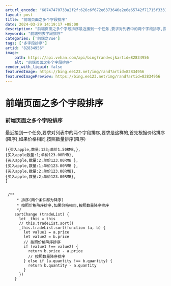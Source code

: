 ```yaml
---
arturl_encode: "68747470733a2f2f:626c6f672e6373646e2e6e65742f71715f3331333334313139:2f61727469636c652f64657461696c732f3832383334393536"
layout: post
title: "前端页面之多个字段排序"
date: 2024-03-29 14:19:17 +08:00
description: "前端页面之多个字段排序最近接到一个任务,要求对列表中的两个字段排序,要求是这样的,首先根据价格排序("
keywords: "前端列表字段排序"
categories: ['前端之Vue']
tags: ['多字段排序']
artid: "82834956"
image:
    path: https://api.vvhan.com/api/bing?rand=sj&artid=82834956
    alt: "前端页面之多个字段排序"
render_with_liquid: false
featuredImage: https://bing.ee123.net/img/rand?artid=82834956
featuredImagePreview: https://bing.ee123.net/img/rand?artid=82834956
---
```


# 前端页面之多个字段排序

### **前端页面之多个字段排序**

最近接到一个任务,要求对列表中的两个字段排序,要求是这样的,首先根据价格排序(降序),如果价格相同,按照数量排序(降序)

```
[{买入apple,数量:123;单价1.50RMB,},
{买入apple数量:1;单价123.00RMB},
{买入apple,数量:2;单价123.00RMB },
{买入apple,数量:1;单价123.00RMB },
{买入apple,数量:2;单价123.00RMB},
{买入apple,数量:2;单价123.00RMB},
]


```

```
 /**
     * 排序(两个条件都为降序)
     * 按照价格降序排序,如果价格相同,按照数量降序排序
     */
    sortChange (tradeList) {
      let _this = this
      // this.tradeList.sort()
      _this.tradeList.sort(function (a, b) {
        let value1 = a.price
        let value2 = b.price
        // 按照价格降序排序
        if (value1 !== value2) {
          return b.price - a.price
          // 按照数量降序排序
        } else if (a.quantity !== b.quantity) {
          return b.quantity - a.quantity
        }
      })
    }

```